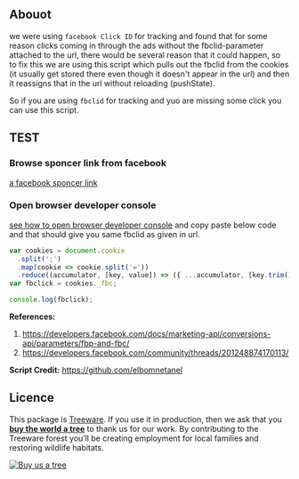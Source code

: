 
## Abouot

we were using `facebook Click ID` for tracking and found that for some reason clicks coming in through the ads without the fbclid-parameter attached to the url, there would be several reason that it could happen, so to fix this we are using this script which pulls out the fbclid from the cookies (it usually get stored there even though it doesn't appear in the url) and then it reassigns that in the url without reloading (pushState).


So if you are using `fbclid` for tracking and yuo are missing some click you can use this script.


## TEST

### Browse sponcer link from facebook

[a facebook sponcer link](https://www.mongodb.com/collateral/how-modern-devops-teams-use-mongodb-atlas-to-enhance-productivity?utm_source=facebook&utm_medium=ps_paid_social&utm_campaign=jf_fb_ww_highcpa_dg_evergreen_commtoatlasmigration_wp_itdm_fullfunnel&utm_content=prospecting_emaillistlal_highcpa_auto_whitepaper_image_na&utm_term=prospecting_emaillistlal_highcpa_auto&fbclid=IwAR2i2gk7IDUbQ3vjz_1M-5MYhQPWPP7a-o-6JlXGGDQ-4M6fFjKjGkD8MaY)

### Open browser developer console 
[see how to open browser developer console](https://support.airtable.com/hc/en-us/articles/232313848-How-to-open-the-developer-console) and copy paste below code and that should give you same fbclid as given in url.

```javascript
var cookies = document.cookie
  .split(';')
  .map(cookie => cookie.split('='))
  .reduce((accumulator, [key, value]) => ({ ...accumulator, [key.trim()]: decodeURIComponent(value) }), {});
var fbclick = cookies._fbc;

console.log(fbclick);	
```

**References:**
1. https://developers.facebook.com/docs/marketing-api/conversions-api/parameters/fbp-and-fbc/
2. https://developers.facebook.com/community/threads/201248874170113/

**Script Credit:**
https://github.com/elbomnetanel


## Licence            
This package is [Treeware](https://treeware.earth). If you use it in production, then we ask that you [**buy the world a tree**](https://plant.treeware.earth/furqanfreed/fb_cookie_clid_extractor) to thank us for our work. By contributing to the Treeware forest you’ll be creating employment for local families and restoring wildlife habitats.

[![Buy us a tree](https://img.shields.io/badge/Treeware-%F0%9F%8C%B3-lightgreen)](https://plant.treeware.earth/furqanfreed/fb_cookie_clid_extractor)